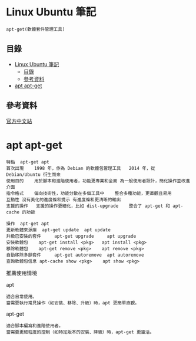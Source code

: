 # Linux Ubuntu 筆記

```
apt-get(軟體套件管理工具)
```

## 目錄

- [Linux Ubuntu 筆記](#linux-ubuntu-筆記)
  - [目錄](#目錄)
  - [參考資料](#參考資料)
- [apt apt-get](#apt-apt-get)

## 參考資料

[官方中文站](https://www.ubuntu-tw.org/modules/tinyd0/)

# apt apt-get

```
特點	apt-get	apt
首次出現	1998 年，作為 Debian 的軟體包管理工具	2014 年，從 Debian/Ubuntu 衍生而來
使用目的	用於腳本和進階使用者，功能更專業和全面	為一般使用者設計，簡化操作並改進介面
指令格式	偏向技術性，功能分散在多個工具中	整合多種功能，更直觀且易用
互動性	沒有美化的進度條和提示	有進度條和更清晰的輸出
支援的操作	支援的操作更細化，比如 dist-upgrade	整合了 apt-get 和 apt-cache 的功能
```

```
操作	apt-get	apt
更新軟體來源庫	 apt-get update	 apt update
升級已安裝的套件	 apt-get upgrade	 apt upgrade
安裝軟體包	 apt-get install <pkg>	 apt install <pkg>
移除軟體包	 apt-get remove <pkg>	 apt remove <pkg>
自動移除多餘套件	 apt-get autoremove	 apt autoremove
查詢軟體包信息	apt-cache show <pkg>	apt show <pkg>
```

推薦使用情境

apt

```
適合日常使用。
當需要執行常見操作（如安裝、移除、升級）時，apt 更簡單直觀。
```

apt-get

```
適合腳本編寫和進階使用者。
當需要更細粒度的控制（如特定版本的安裝、降級）時，apt-get 更靈活。
```
